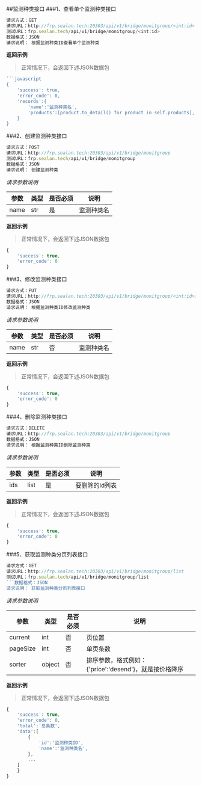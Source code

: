 ##监测种类接口
###1、查看单个监测种类接口
```javascript
请求方式：GET
请求URL：http://frp.sealan.tech:20303/api/v1/bridge/monitgroup/<int:id>
测试URL：frp.sealan.tech/api/v1/bridge/monitgroup/<int:id>
数据格式：JSON
请求说明： 根据监测种类ID查看单个监测种类
```
**返回示例**
> 正常情况下，会返回下述JSON数据包
```javascript
```javascript
{
	'success': true,
	'error_code': 0,
	'records':{
		'name':'监测种类名',
		'products':[product.to_detail() for product in self.products],
	}
}
```
###2、创建监测种类接口
```javascript
请求方式：POST
请求URL：http://frp.sealan.tech:20303/api/v1/bridge/monitgroup
测试URL：frp.sealan.tech/api/v1/bridge/monitgroup
数据格式：JSON
请求说明： 创建监测种类
```
*请求参数说明*

| 参数  | 类型   | 是否必须 | 说明        |
| ----- | ------ | -------- | ----------- |
|name|str|是|监测种类名|

**返回示例**
> 正常情况下，会返回下述JSON数据包
```javascript
{
	'success': true,
	'error_code': 0
}
```
###3、修改监测种类接口
```javascript
请求方式：PUT
请求URL：http://frp.sealan.tech:20303/api/v1/bridge/monitgroup/<int:id>测试URL：frp.sealan.tech/api/v1/bridge/monitgroup/<int:id>
数据格式：JSON
请求说明： 根据监测种类ID修改监测种类
```
*请求参数说明*

| 参数  | 类型   | 是否必须 | 说明        |
| ----- | ------ | -------- | ----------- |
|name|str|否|监测种类名|

**返回示例**
> 正常情况下，会返回下述JSON数据包
```javascript
{
	'success': true,
	'error_code': 0
}
```
###4、删除监测种类接口
```javascript
请求方式：DELETE
请求URL：http://frp.sealan.tech:20303/api/v1/bridge/monitgroup
数据格式：JSON
请求说明： 根据监测种类ID删除监测种类
```
*请求参数说明*

| 参数  | 类型   | 是否必须 | 说明        |
| ----- | ------ | -------- | ----------- |
|ids|list|是|要删除的id列表|
**返回示例**
> 正常情况下，会返回下述JSON数据包
```javascript
{
	'success': true,
	'error_code': 0
}
```
###5、获取监测种类分页列表接口
```javascript
请求方式：GET
请求URL：http://frp.sealan.tech:20303/api/v1/bridge/monitgroup/list
测试URL：frp.sealan.tech/api/v1/bridge/monitgroup/list
```数据格式：JSON
请求说明： 获取监测种类分页列表接口
```
*请求参数说明*

| 参数  | 类型   | 是否必须 | 说明        |
| ----- | ------ | -------- | ----------- |
|current|int|否|页位置|
|pageSize|int|否|单页条数|
|sorter|object|否|排序参数，格式例如：{'price':'desend'}，就是按价格降序|

**返回示例**
> 正常情况下，会返回下述JSON数据包
```javascript
{
	'success': true,
	'error_code': 0,
	'total':'总条数',
	'data':[
		{
			'id':'监测种类ID',
			'name':'监测种类名',
		},
		...
	]
	}
}
```

